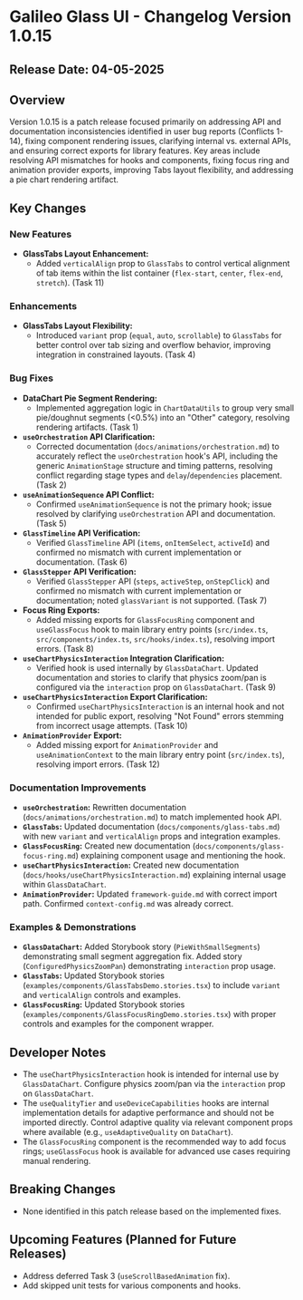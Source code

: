 # Galileo Glass UI - Changelog Version 1.0.15

## Release Date: 04-05-2025

## Overview

Version 1.0.15 is a patch release focused primarily on addressing API and documentation inconsistencies identified in user bug reports (Conflicts 1-14), fixing component rendering issues, clarifying internal vs. external APIs, and ensuring correct exports for library features. Key areas include resolving API mismatches for hooks and components, fixing focus ring and animation provider exports, improving Tabs layout flexibility, and addressing a pie chart rendering artifact.

## Key Changes

### New Features

- **GlassTabs Layout Enhancement:**
  - Added `verticalAlign` prop to `GlassTabs` to control vertical alignment of tab items within the list container (`flex-start`, `center`, `flex-end`, `stretch`). (Task 11)

### Enhancements

- **GlassTabs Layout Flexibility:**
  - Introduced `variant` prop (`equal`, `auto`, `scrollable`) to `GlassTabs` for better control over tab sizing and overflow behavior, improving integration in constrained layouts. (Task 4)

### Bug Fixes

- **DataChart Pie Segment Rendering:**
  - Implemented aggregation logic in `ChartDataUtils` to group very small pie/doughnut segments (<0.5%) into an "Other" category, resolving rendering artifacts. (Task 1)
- **`useOrchestration` API Clarification:**
  - Corrected documentation (`docs/animations/orchestration.md`) to accurately reflect the `useOrchestration` hook's API, including the generic `AnimationStage` structure and timing patterns, resolving conflict regarding stage types and `delay`/`dependencies` placement. (Task 2)
- **`useAnimationSequence` API Conflict:**
  - Confirmed `useAnimationSequence` is not the primary hook; issue resolved by clarifying `useOrchestration` API and documentation. (Task 5)
- **`GlassTimeline` API Verification:**
  - Verified `GlassTimeline` API (`items`, `onItemSelect`, `activeId`) and confirmed no mismatch with current implementation or documentation. (Task 6)
- **`GlassStepper` API Verification:**
  - Verified `GlassStepper` API (`steps`, `activeStep`, `onStepClick`) and confirmed no mismatch with current implementation or documentation; noted `glassVariant` is not supported. (Task 7)
- **Focus Ring Exports:**
  - Added missing exports for `GlassFocusRing` component and `useGlassFocus` hook to main library entry points (`src/index.ts`, `src/components/index.ts`, `src/hooks/index.ts`), resolving import errors. (Task 8)
- **`useChartPhysicsInteraction` Integration Clarification:**
  - Verified hook is used internally by `GlassDataChart`. Updated documentation and stories to clarify that physics zoom/pan is configured via the `interaction` prop on `GlassDataChart`. (Task 9)
- **`useChartPhysicsInteraction` Export Clarification:**
  - Confirmed `useChartPhysicsInteraction` is an internal hook and not intended for public export, resolving "Not Found" errors stemming from incorrect usage attempts. (Task 10)
- **`AnimationProvider` Export:**
  - Added missing export for `AnimationProvider` and `useAnimationContext` to the main library entry point (`src/index.ts`), resolving import errors. (Task 12)

### Documentation Improvements

- **`useOrchestration`:** Rewritten documentation (`docs/animations/orchestration.md`) to match implemented hook API.
- **`GlassTabs`:** Updated documentation (`docs/components/glass-tabs.md`) with new `variant` and `verticalAlign` props and integration examples.
- **`GlassFocusRing`:** Created new documentation (`docs/components/glass-focus-ring.md`) explaining component usage and mentioning the hook.
- **`useChartPhysicsInteraction`:** Created new documentation (`docs/hooks/useChartPhysicsInteraction.md`) explaining internal usage within `GlassDataChart`.
- **`AnimationProvider`:** Updated `framework-guide.md` with correct import path. Confirmed `context-config.md` was already correct.

### Examples & Demonstrations

- **`GlassDataChart`:** Added Storybook story (`PieWithSmallSegments`) demonstrating small segment aggregation fix. Added story (`ConfiguredPhysicsZoomPan`) demonstrating `interaction` prop usage.
- **`GlassTabs`:** Updated Storybook stories (`examples/components/GlassTabsDemo.stories.tsx`) to include `variant` and `verticalAlign` controls and examples.
- **`GlassFocusRing`:** Updated Storybook stories (`examples/components/GlassFocusRingDemo.stories.tsx`) with proper controls and examples for the component wrapper.

## Developer Notes

- The `useChartPhysicsInteraction` hook is intended for internal use by `GlassDataChart`. Configure physics zoom/pan via the `interaction` prop on `GlassDataChart`.
- The `useQualityTier` and `useDeviceCapabilities` hooks are internal implementation details for adaptive performance and should not be imported directly. Control adaptive quality via relevant component props where available (e.g., `useAdaptiveQuality` on `DataChart`).
- The `GlassFocusRing` component is the recommended way to add focus rings; `useGlassFocus` hook is available for advanced use cases requiring manual rendering.

## Breaking Changes

- None identified in this patch release based on the implemented fixes.

## Upcoming Features (Planned for Future Releases)

- Address deferred Task 3 (`useScrollBasedAnimation` fix).
- Add skipped unit tests for various components and hooks. 